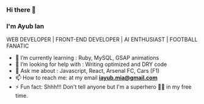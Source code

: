 ### Hi there 👋

### I'm Ayub Ian

WEB DEVELOPER | FRONT-END DEVELOPER | AI ENTHUSIAST | FOOTBALL FANATIC

<!--
**Ayub-Ian/Ayub-Ian** is a ✨ _special_ ✨ repository because its `README.md` (this file) appears on your GitHub profile.

Here are some ideas to get you started:

- 🔭 I’m currently working on ...
- 🌱 I’m currently learning ...
- 👯 I’m looking to collaborate on ...
- 🤔 I’m looking for help with ...
- 💬 Ask me about ...
- 📫 How to reach me: ...
- 😄 Pronouns: ...
- ⚡ Fun fact: ...
-->

- 🌱 I’m currently learning : Ruby, MySQL, GSAP animations
- 🤔 I’m looking for help with : Writing optimized and DRY code
- 💬 Ask me about : Javascript, React, Arsenal FC, Cars (F1)
- 📫 How to reach me: at my email **iayub.mia@gmail.com**
- ⚡ Fun fact: Shhh!!! Don't tell anyone but I'm a superhero 🦸‍♂️ in my free time. 


